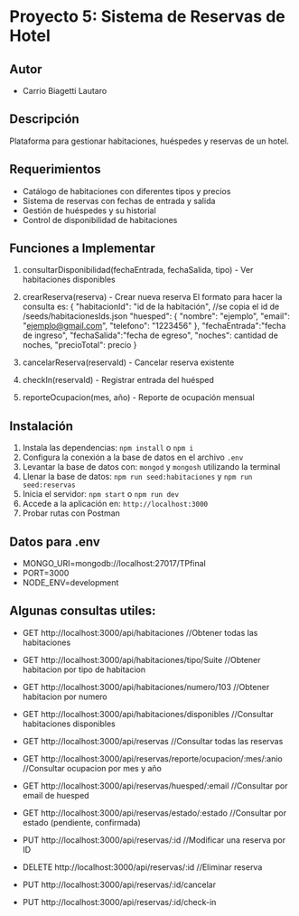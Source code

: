 # Proyecto 5: Sistema de Reservas de Hotel
## Autor
 - Carrio Biagetti Lautaro
## Descripción
Plataforma para gestionar habitaciones, huéspedes y reservas de un hotel.

## Requerimientos
- Catálogo de habitaciones con diferentes tipos y precios
- Sistema de reservas con fechas de entrada y salida
- Gestión de huéspedes y su historial
- Control de disponibilidad de habitaciones

## Funciones a Implementar
1) consultarDisponibilidad(fechaEntrada, fechaSalida, tipo) - Ver habitaciones disponibles
2) crearReserva(reserva) - Crear nueva reserva
    El formato para hacer la consulta es: 
                {   "habitacionId": "id de la habitación", //se copia el id de /seeds/habitacionesIds.json
                    "huesped": {
                        "nombre": "ejemplo",
                        "email": "ejemplo@gmail.com",
                        "telefono": "1223456"
                    },
                    "fechaEntrada":"fecha de ingreso",
                    "fechaSalida":"fecha de egreso",
                    "noches": cantidad de noches,
                    "precioTotal": precio
                }

3) cancelarReserva(reservaId) - Cancelar reserva existente
4) checkIn(reservaId) - Registrar entrada del huésped
5) reporteOcupacion(mes, año) - Reporte de ocupación mensual

## Instalación

1. Instala las dependencias: `npm install` o `npm i`
2. Configura la conexión a la base de datos en el archivo `.env`
3. Levantar la base de datos con: `mongod` y `mongosh` utilizando la terminal
4. Llenar la base de datos: `npm run seed:habitaciones` y `npm run seed:reservas`
5. Inicia el servidor: `npm start` o `npm run dev`
6. Accede a la aplicación en: `http://localhost:3000`
7. Probar rutas con Postman 

## Datos para .env
- MONGO_URI=mongodb://localhost:27017/TPfinal
- PORT=3000
- NODE_ENV=development

## Algunas consultas utiles:
- GET http://localhost:3000/api/habitaciones //Obtener todas las habitaciones
- GET http://localhost:3000/api/habitaciones/tipo/Suite //Obtener habitacion por tipo de habitacion
- GET http://localhost:3000/api/habitaciones/numero/103 //Obtener habitacion por numero
- GET http://localhost:3000/api/habitaciones/disponibles //Consultar habitaciones disponibles

- GET http://localhost:3000/api/reservas //Consultar todas las reservas
- GET http://localhost:3000/api/reservas/reporte/ocupacion/:mes/:anio //Consultar ocupacion por mes y año
- GET http://localhost:3000/api/reservas/huesped/:email //Consultar por email de huesped
- GET http://localhost:3000/api/reservas/estado/:estado //Consultar por estado (pendiente, confirmada)
- PUT http://localhost:3000/api/reservas/:id //Modificar una reserva por ID
- DELETE http://localhost:3000/api/reservas/:id //Eliminar reserva
- PUT http://localhost:3000/api/reservas/:id/cancelar 
- PUT http://localhost:3000/api/reservas/:id/check-in


